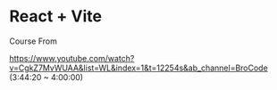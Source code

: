# React + Vite

Course From

https://www.youtube.com/watch?v=CgkZ7MvWUAA&list=WL&index=1&t=12254s&ab_channel=BroCode (3:44:20 ~ 4:00:00)
